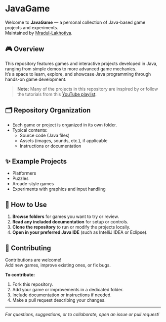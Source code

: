 # JavaGame

Welcome to **JavaGame** — a personal collection of Java-based game projects and experiments.  
Maintained by [Mradul-Lakhotiya](https://github.com/Mradul-Lakhotiya).

## 🎮 Overview

This repository features games and interactive projects developed in Java, ranging from simple demos to more advanced game mechanics.  
It’s a space to learn, explore, and showcase Java programming through hands-on game development.

> **Note:** Many of the projects in this repository are inspired by or follow the tutorials from this [YouTube playlist](https://www.youtube.com/playlist?list=PL_QPQmz5C6WUF-pOQDsbsKbaBZqXj4qSq).

## 🗂️ Repository Organization

- Each game or project is organized in its own folder.
- Typical contents:
  - Source code (Java files)
  - Assets (images, sounds, etc.), if applicable
  - Instructions or documentation

## ✨ Example Projects

- Platformers
- Puzzles
- Arcade-style games
- Experiments with graphics and input handling

## 🚀 How to Use

1. **Browse folders** for games you want to try or review.
2. **Read any included documentation** for setup or controls.
3. **Clone the repository** to run or modify the projects locally.
4. **Open in your preferred Java IDE** (such as IntelliJ IDEA or Eclipse).

## 🤝 Contributing

Contributions are welcome!  
Add new games, improve existing ones, or fix bugs.

**To contribute:**
1. Fork this repository.
2. Add your game or improvements in a dedicated folder.
3. Include documentation or instructions if needed.
4. Make a pull request describing your changes.

---

_For questions, suggestions, or to collaborate, open an issue or pull request!_

